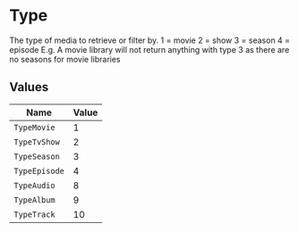 # Type

The type of media to retrieve or filter by.
1 = movie
2 = show
3 = season
4 = episode
E.g. A movie library will not return anything with type 3 as there are no seasons for movie libraries



## Values

| Name          | Value         |
| ------------- | ------------- |
| `TypeMovie`   | 1             |
| `TypeTvShow`  | 2             |
| `TypeSeason`  | 3             |
| `TypeEpisode` | 4             |
| `TypeAudio`   | 8             |
| `TypeAlbum`   | 9             |
| `TypeTrack`   | 10            |